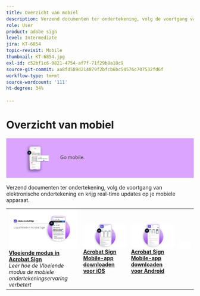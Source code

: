 ```yaml
---
title: Overzicht van mobiel
description: Verzend documenten ter ondertekening, volg de voortgang van elektronische ondertekening en krijg real-time updates op je mobiele apparaat
role: User
product: adobe sign
level: Intermediate
jira: KT-6854
topic-revisit: Mobile
thumbnail: KT-6854.jpg
exl-id: c52bf1c6-0821-4754-af7f-71f29b8a18c9
source-git-commit: aa8fd589d214879f2bfcb6bc54576c707532fd6f
workflow-type: tm+mt
source-wordcount: '111'
ht-degree: 34%

---
```


# Overzicht van mobiel

![Mobiele afbeelding ondertekenen](../assets/Hero-Mobile.png)

Verzend documenten ter ondertekening, volg de voortgang van elektronische ondertekening en krijg real-time updates op je mobiele apparaat.

<table style="table-layout:fixed">
<tr>
  <td>
    <a href="liquidmode.md">
      <img alt="Vloeiende modus in Acrobat Sign" src="assets/liquidmode.png" />
    </a>
    <div>
    <a href="liquidmode.md"><strong>Vloeiende modus in Acrobat Sign</strong></a>
    </div>
    <em>Leer hoe de Vloeiende modus de mobiele ondertekeningservaring verbetert</em>
    <br>
  </td>
  <td>
    <a href="https://itunes.apple.com/nl/app/adobe-sign/id481082197?mt=8" target="_blank">
      <img alt="Downloaden voor iOS" src="assets/Mobile_iOS.png" />
    </a>
    <div>
    <a href="https://itunes.apple.com/nl/app/adobe-sign/id481082197?mt=8" target="_blank"><strong>Acrobat Sign Mobile-app downloaden voor iOS</strong></a>
    <br>
  </td>
  <td>
    <a href="https://play.google.com/store/apps/details?id=com.adobe.echosign&amp;hl=nl" target="_blank">
      <img alt="Downloaden voor Android" src="assets/Mobile_Android.png" />
    </a>
    <div>
    <a href="https://play.google.com/store/apps/details?id=com.adobe.echosign&amp;hl=nl" target="_blank"><strong>Acrobat Sign Mobile-app downloaden voor Android</strong></a>
    <br>
  </td>
  <td>
    <img alt="Spacer" src="../assets/Whitespacer.png" />
    <div>
    <br>
  </td>
</tr>
</table>
